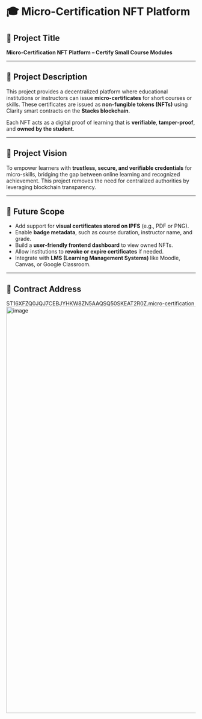 # 🎓 Micro-Certification NFT Platform

## 📝 Project Title
**Micro-Certification NFT Platform – Certify Small Course Modules**

---

## 📄 Project Description

This project provides a decentralized platform where educational institutions or instructors can issue **micro-certificates** for short courses or skills. These certificates are issued as **non-fungible tokens (NFTs)** using Clarity smart contracts on the **Stacks blockchain**.

Each NFT acts as a digital proof of learning that is **verifiable**, **tamper-proof**, and **owned by the student**.

---

## 🎯 Project Vision

To empower learners with **trustless, secure, and verifiable credentials** for micro-skills, bridging the gap between online learning and recognized achievement. This project removes the need for centralized authorities by leveraging blockchain transparency.

---

## 🔮 Future Scope

- Add support for **visual certificates stored on IPFS** (e.g., PDF or PNG).
- Enable **badge metadata**, such as course duration, instructor name, and grade.
- Build a **user-friendly frontend dashboard** to view owned NFTs.
- Allow institutions to **revoke or expire certificates** if needed.
- Integrate with **LMS (Learning Management Systems)** like Moodle, Canvas, or Google Classroom.

---

## 🔗 Contract Address
ST16XFZQ0JQJ7CEBJYHKW8ZN5AAQSQ50SKEAT2R0Z.micro-certification
<img width="1920" height="1080" alt="image" src="https://github.com/user-attachments/assets/a9fc76b7-8b1d-4279-a9cc-ac6327909c3c" />




